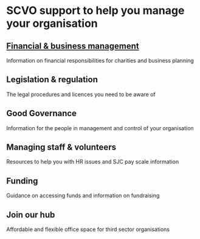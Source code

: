 # SCVO support to help you manage your organisation
## [Financial & business management](finance-business-management.md)
Information on financial responsibilities for charities and business planning
## Legislation & regulation
The legal procedures and licences you need to be aware of
## Good Governance
Information for the people in management and control of your organisation
## Managing staff & volunteers
Resources to help you with HR issues and SJC pay scale information
## Funding
Guidance on accessing funds and information on fundraising
## Join our hub
Affordable and flexible office space for third sector organisations
